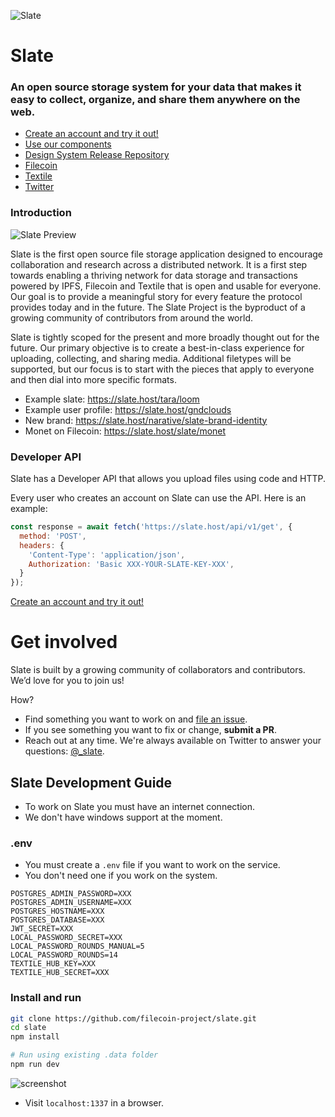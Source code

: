 ![Slate](https://user-images.githubusercontent.com/310223/92346209-e368d580-f080-11ea-8693-0fb64f8d3b97.jpg)

# Slate

### An open source storage system for your data that makes it easy to collect, organize, and share them anywhere on the web.

- [Create an account and try it out!](https://slate.host)
- [Use our components](https://slate.host/_/system)
- [Design System Release Repository](https://github.com/filecoin-project/slate-react-system)
- [Filecoin](https://filecoin.io)
- [Textile](https://textile.io)
- [Twitter](https://twitter.com/_slate)

### Introduction

![Slate Preview](https://user-images.githubusercontent.com/310223/92346093-94bb3b80-f080-11ea-8ac6-c4cce3cd1aec.gif)

Slate is the first open source file storage application designed to encourage collaboration and research across a distributed network. It is a first step towards enabling a thriving network for data storage and transactions powered by IPFS, Filecoin and Textile that is open and usable for everyone. Our goal is to provide a meaningful story for every feature the protocol provides today and in the future. The Slate Project is the byproduct of a growing community of contributors from around the world.

Slate is tightly scoped for the present and more broadly thought out for the future. Our primary objective is to create a best-in-class experience for uploading, collecting, and sharing media. Additional filetypes will be supported, but our focus is to start with the pieces that apply to everyone and then dial into more specific formats.

- Example slate: https://slate.host/tara/loom
- Example user profile: https://slate.host/gndclouds
- New brand: https://slate.host/narative/slate-brand-identity
- Monet on Filecoin: https://slate.host/slate/monet

### Developer API

Slate has a Developer API that allows you upload files using code and HTTP. 

Every user who creates an account on Slate can use the API. Here is an example:

```js
const response = await fetch('https://slate.host/api/v1/get', {
  method: 'POST',
  headers: {
    'Content-Type': 'application/json',
    Authorization: 'Basic XXX-YOUR-SLATE-KEY-XXX',
  }
});
```

[Create an account and try it out!](https://slate.host/_)

# Get involved

Slate is built by a growing community of collaborators and contributors. We’d love for you to join us! 

How?

- Find something you want to work on and [file an issue](https://github.com/filecoin-project/slate/issues).
- If you see something you want to fix or change, **submit a PR**.
- Reach out at any time. We're always available on Twitter to answer your questions: [@\_slate](https://www.twitter.com/_slate).

## Slate Development Guide

- To work on Slate you must have an internet connection.
- We don't have windows support at the moment.

### .env

- You must create a `.env` file if you want to work on the service.
- You don't need one if you work on the system.

```
POSTGRES_ADMIN_PASSWORD=XXX
POSTGRES_ADMIN_USERNAME=XXX
POSTGRES_HOSTNAME=XXX
POSTGRES_DATABASE=XXX
JWT_SECRET=XXX
LOCAL_PASSWORD_SECRET=XXX
LOCAL_PASSWORD_ROUNDS_MANUAL=5
LOCAL_PASSWORD_ROUNDS=14
TEXTILE_HUB_KEY=XXX
TEXTILE_HUB_SECRET=XXX
```

### Install and run

```sh
git clone https://github.com/filecoin-project/slate.git
cd slate
npm install

# Run using existing .data folder
npm run dev
```

![screenshot](https://user-images.githubusercontent.com/310223/84878302-7d028700-b03e-11ea-82c4-c53dca9d7e65.png)

- Visit `localhost:1337` in a browser.
